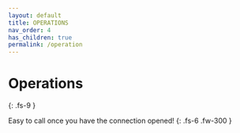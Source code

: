 ```yaml
---
layout: default
title: OPERATIONS
nav_order: 4
has_children: true
permalink: /operation
---
```


# Operations
{: .fs-9 }

Easy to call once you have the connection opened!
{: .fs-6 .fw-300 }